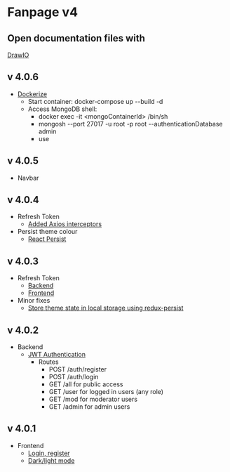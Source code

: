 # Fanpage v4
## Open documentation files with
[DrawIO](https://app.diagrams.net/)
## v 4.0.6
- [Dockerize](https://www.bezkoder.com/docker-mern/)
	- Start container: docker-compose up --build -d
	- Access MongoDB shell:
		- docker exec -it \<mongoContainerId\> /bin/sh
		- mongosh --port 27017 -u root -p root --authenticationDatabase admin
		- use <dbName>
## v 4.0.5
- Navbar
## v 4.0.4
- Refresh Token
	- [Added Axios interceptors](https://www.bezkoder.com/redux-refresh-token-axios/)
- Persist theme colour
  - [React Persist](https://blog.logrocket.com/persist-state-redux-persist-redux-toolkit-react/)
## v 4.0.3
- Refresh Token
	- [Backend](https://www.bezkoder.com/jwt-refresh-token-node-js-mongodb/)
	- [Frontend](https://www.bezkoder.com/redux-refresh-token-axios/)
- Minor fixes
	- [Store theme state in local storage using redux-persist](https://blog.logrocket.com/persist-state-redux-persist-redux-toolkit-react/#:~:text=With%20the%20Redux%20Persist%20library,state%20will%20still%20be%20preserved.)
## v 4.0.2
- Backend
	- [JWT Authentication](https://www.bezkoder.com/node-js-mongodb-auth-jwt/)
		- Routes
			- POST /auth/register
			- POST /auth/login
			- GET /all for public access
			- GET /user for logged in users (any role)
			- GET /mod for moderator users
			- GET /admin for admin users
## v 4.0.1
- Frontend
	- [Login, register](https://www.bezkoder.com/react-redux-login-example-toolkit-hooks/)
	- [Dark/light mode](https://codesandbox.io/s/ekeun?file=/src/components/Header.js)